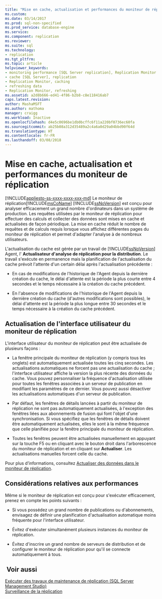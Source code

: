 ```yaml
---
title: "Mise en cache, actualisation et performances du moniteur de réplication | Microsoft Docs"
ms.custom: 
ms.date: 03/14/2017
ms.prod: sql-non-specified
ms.prod_service: database-engine
ms.service: 
ms.component: replication
ms.reviewer: 
ms.suite: sql
ms.technology:
- replication
ms.tgt_pltfrm: 
ms.topic: article
helpviewer_keywords:
- monitoring performance [SQL Server replication], Replication Monitor
- cache [SQL Server], replication
- Replication Monitor, caching
- refreshing data
- Replication Monitor, refreshing
ms.assetid: a2d8b666-ed41-4f86-b2b8-c8e118416ab7
caps.latest.revision: 
author: MashaMSFT
ms.author: mathoma
manager: craigg
ms.workload: Inactive
ms.openlocfilehash: d4e5c0696be1db0bcffc6f11a220bf0736ec60fa
ms.sourcegitcommit: ab25b08a312d35489a2c4a6a0d29a04bbd90f64d
ms.translationtype: HT
ms.contentlocale: fr-FR
ms.lasthandoff: 03/08/2018
---
```

# <a name="caching-refresh-and-replication-monitor-performance"></a>Mise en cache, actualisation et performances du moniteur de réplication
[!INCLUDE[appliesto-ss-xxxx-xxxx-xxx-md](../../../includes/appliesto-ss-xxxx-xxxx-xxx-md.md)]
  Le moniteur de réplication[!INCLUDE[msCoName](../../../includes/msconame-md.md)] [!INCLUDE[ssNoVersion](../../../includes/ssnoversion-md.md)] est conçu pour analyser efficacement un grand nombre d'ordinateurs dans un système de production. Les requêtes utilisées par le moniteur de réplication pour effectuer des calculs et collecter des données sont mises en cache et actualisées de façon périodique. La mise en cache réduit le nombre de requêtes et de calculs requis lorsque vous affichez différentes pages du moniteur de réplication et permet d'adapter l'analyse à de nombreux utilisateurs.  
  
 L'actualisation du cache est gérée par un travail de [!INCLUDE[ssNoVersion](../../../includes/ssnoversion-md.md)] Agent, l' **Actualisateur d'analyse de réplication pour la distribution**. Le travail s'exécute en permanence mais la planification de l'actualisation du cache prévoit l'attente d'un certain délai après l'actualisation précédente :  
  
-   En cas de modifications de l'historique de l'Agent depuis la dernière création du cache, le délai d'attente est la période la plus courte entre 4 secondes et le temps nécessaire à la création du cache précédent.  
  
-   En l'absence de modifications de l'historique de l'Agent depuis la dernière création du cache (d'autres modifications sont possibles), le délai d'attente est la période la plus longue entre 30 secondes et le temps nécessaire à la création du cache précédent.  
  
## <a name="refreshing-the-replication-monitor-user-interface"></a>Actualisation de l'interface utilisateur du moniteur de réplication  
 L'interface utilisateur du moniteur de réplication peut être actualisée de plusieurs façons :  
  
-   La fenêtre principale du moniteur de réplication (y compris tous les onglets) est automatiquement actualisée toutes les cinq secondes. Les actualisations automatiques ne forcent pas une actualisation du cache ; l'interface utilisateur affiche la version la plus récente des données du cache. Vous pouvez personnaliser la fréquence d'actualisation utilisée pour toutes les fenêtres associées à un serveur de publication en modifiant les paramètres de ce dernier. Vous pouvez aussi désactiver les actualisations automatiques d'un serveur de publication.  
  
-   Par défaut, les fenêtres de détails lancées à partir du moniteur de réplication ne sont pas automatiquement actualisées, à l'exception des fenêtres liées aux abonnements de fusion qui font l'objet d'une synchronisation. Si vous spécifiez que les fenêtres de détails doivent être automatiquement actualisées, elles le sont à la même fréquence que celle planifiée pour la fenêtre principale du moniteur de réplication.  
  
-   Toutes les fenêtres peuvent être actualisées manuellement en appuyant sur la touche F5 ou en cliquant avec le bouton droit dans l'arborescence du moniteur de réplication et en cliquant sur **Actualiser**. Les actualisations manuelles forcent celle du cache.  
  
 Pour plus d’informations, consultez [Actualiser des données dans le moniteur de réplication](../../../relational-databases/replication/monitor/refresh-data-in-replication-monitor.md).  
  
## <a name="performance-considerations"></a>Considérations relatives aux performances  
 Même si le moniteur de réplication est conçu pour s'exécuter efficacement, prenez en compte les points suivants :  
  
-   Si vous possédez un grand nombre de publications ou d'abonnements, envisagez de définir une planification d'actualisation automatique moins fréquente pour l'interface utilisateur.  
  
-   Évitez d'exécuter simultanément plusieurs instances du moniteur de réplication.  
  
-   Évitez d'inscrire un grand nombre de serveurs de distribution et de configurer le moniteur de réplication pour qu'il se connecte automatiquement à tous.  
  
## <a name="see-also"></a> Voir aussi  
 [Exécuter des travaux de maintenance de réplication &#40;SQL Server Management Studio&#41;](../../../relational-databases/replication/administration/run-replication-maintenance-jobs-sql-server-management-studio.md)   
 [Surveillance de la réplication](../../../relational-databases/replication/monitor/monitoring-replication-overview.md)  
  
  
